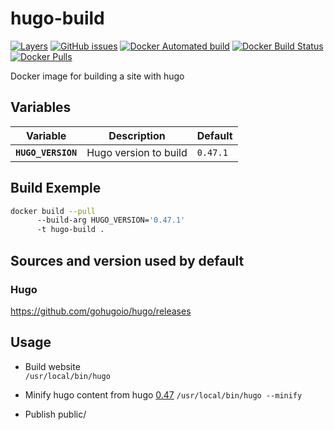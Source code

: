# hugo-build

[![Layers](https://images.microbadger.com/badges/image/pad92/hugo-build.svg)](https://microbadger.com/images/pad92/hugo-build) [![GitHub issues](https://img.shields.io/github/issues/pad92/docker-hugo-build.svg)](https://github.com/pad92/docker-hugo-build) [![Docker Automated build](https://img.shields.io/docker/automated/pad92/hugo-build.svg?maxAge=2592000)](https://hub.docker.com/r/pad92/hugo-build/) [![Docker Build Status](https://img.shields.io/docker/build/pad92/hugo-build.svg?maxAge=2592000)](https://hub.docker.com/r/pad92/hugo-build/) [![Docker Pulls](https://img.shields.io/docker/pulls/pad92/hugo-build.svg)](https://hub.docker.com/r/pad92/hugo-build/)

Docker image for building a site with hugo

## Variables

| Variable             | Description             | Default   |
|----------------------|-------------------------|-----------|
| **`HUGO_VERSION`**   | Hugo version to build   | `0.47.1`  |


## Build Exemple

```sh
docker build --pull 
      --build-arg HUGO_VERSION='0.47.1'
      -t hugo-build .
```

## Sources and version used by default

### Hugo

https://github.com/gohugoio/hugo/releases

## Usage

* Build website  
```/usr/local/bin/hugo```

* Minify hugo content from hugo [0.47](https://github.com/gohugoio/hugo/releases/tag/v0.47)
```/usr/local/bin/hugo --minify```

* Publish public/
